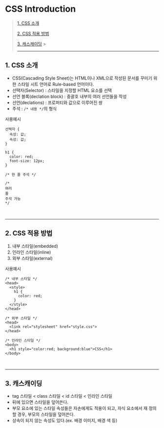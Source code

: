 # CSS Introduction

> [1. CSS 소개](#1-css-소개)
>
> [2. CSS 적용 방법](#2-css-적용-방법)
>
> [3. 캐스캐이딩](#3-캐스캐이딩) > <br><hr>

## 1. CSS 소개

- CSS(Cascading Style Sheet)는 HTML이나 XML으로 작성된 문서를 꾸미기 위한 스타일 시트 언어로 Rule-based 언어이다.
- 선택자(Selector) : 스타일을 지정할 HTML 요소를 선택
- 선언 블록(declation block) : 중괄호 내부의 여러 선언들을 작성
- 선언(declations) : 프로퍼티와 값으로 이루어진 쌍
- 주석 : `/* 내용 */`의 형식

사용예시

```
선택자 {
  속성: 값;
  속성: 값;
}

h1 {
  color: red;
  font-size: 12px;
}

/* 한 줄 주석 */

/*
여러
줄
주석 가능
*/
```

<br><hr>

## 2. CSS 적용 방법

1. 내부 스타일(embedded)
2. 인라인 스타일(inline)
3. 외부 스타일(external)

사용예시

```
/* 내부 스타일 */
<head>
  <style>
    h1 {
      color: red;
    }
  </style>
</head>

/* 외부 스타일 */
<head>
  <link rel="stylesheet" href="style.css">
</head>

/* 인라인 스타일 */
<body>
  <h1 style="color:red; background:blue">CSS</h1>
</body>
```

<br>
<hr>

## 3. 캐스캐이딩

- tag 스타일 < class 스타일 < id 스타일 < 인라인 스타일
- 뒤에 있으면 스타일을 덮어쓴다.
- 부모 요소에 있는 스타일 속성들은 자손에게도 적용이 되고, 자식 요소에서 재 정의할 경우, 부모의 스타일을 덮어쓴다.
- 상속이 되지 않는 속성도 있다.(ex. 배경 이미지, 배경 색 등)
